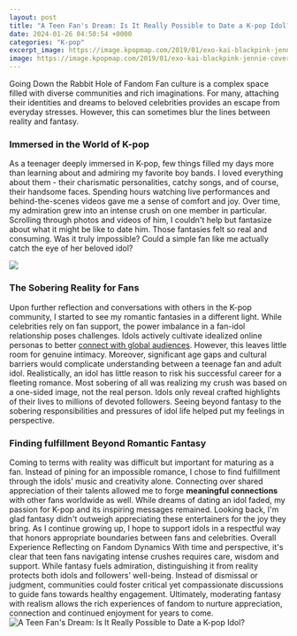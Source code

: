 ```yaml
---
layout: post
title: "A Teen Fan's Dream: Is It Really Possible to Date a K-pop Idol?"
date: 2024-01-26 04:50:54 +0000
categories: "K-pop"
excerpt_image: https://image.kpopmap.com/2019/01/exo-kai-blackpink-jennie-cover.jpg
image: https://image.kpopmap.com/2019/01/exo-kai-blackpink-jennie-cover.jpg
---
```


Going Down the Rabbit Hole of Fandom
Fan culture is a complex space filled with diverse communities and rich imaginations. For many, attaching their identities and dreams to beloved celebrities provides an escape from everyday stresses. However, this can sometimes blur the lines between reality and fantasy. 
### Immersed in the World of K-pop
As a teenager deeply immersed in K-pop, few things filled my days more than learning about and admiring my favorite boy bands. I loved everything about them - their charismatic personalities, catchy songs, and of course, their handsome faces. Spending hours watching live performances and behind-the-scenes videos gave me a sense of comfort and joy. 
Over time, my admiration grew into an intense crush on one member in particular. Scrolling through photos and videos of him, I couldn't help but fantasize about what it might be like to date him. Those fantasies felt so real and consuming. Was it truly impossible? Could a simple fan like me actually catch the eye of her beloved idol?

![](https://i.ytimg.com/vi/696QB1X83Uc/maxresdefault.jpg)
### The Sobering Reality for Fans 
Upon further reflection and conversations with others in the K-pop community, I started to see my romantic fantasies in a different light. While celebrities rely on fan support, the power imbalance in a fan-idol relationship poses challenges. 
Idols actively cultivate idealized online personas to better [connect with global audiences](https://store.fi.io.vn/chihuahuas-gamer-computer-video-game-lover-gaming-dog-chihuahua-dog). However, this leaves little room for genuine intimacy. Moreover, significant age gaps and cultural barriers would complicate understanding between a teenage fan and adult idol. Realistically, an idol has little reason to risk his successful career for a fleeting romance.
Most sobering of all was realizing my crush was based on a one-sided image, not the real person. Idols only reveal crafted highlights of their lives to millions of devoted followers. Seeing beyond fantasy to the sobering responsibilities and pressures of idol life helped put my feelings in perspective.
### Finding fulfillment Beyond Romantic Fantasy
Coming to terms with reality was difficult but important for maturing as a fan. Instead of pining for an impossible romance, I chose to find fulfillment through the idols' music and creativity alone. Connecting over shared appreciation of their talents allowed me to forge **meaningful connections** with other fans worldwide as well. 
While dreams of dating an idol faded, my passion for K-pop and its inspiring messages remained. Looking back, I'm glad fantasy didn't outweigh appreciating these entertainers for the joy they bring. As I continue growing up, I hope to support idols in a respectful way that honors appropriate boundaries between fans and celebrities.
Overall Experience Reflecting on Fandom Dynamics
With time and perspective, it's clear that teen fans navigating intense crushes requires care, wisdom and support. While fantasy fuels admiration, distinguishing it from reality protects both idols and followers’ well-being. Instead of dismissal or judgment, communities could foster critical yet compassionate discussions to guide fans towards healthy engagement. Ultimately, moderating fantasy with realism allows the rich experiences of fandom to nurture appreciation, connection and continued enjoyment for years to come.
![A Teen Fan's Dream: Is It Really Possible to Date a K-pop Idol?](https://image.kpopmap.com/2019/01/exo-kai-blackpink-jennie-cover.jpg)